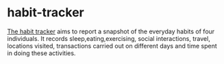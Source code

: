 # habit-tracker
[The habit tracker](https://docs.google.com/document/d/1q1l0pd2BIJDjZ3udZQ8V1oqw9hgfemVbEdhxhg53mn4/edit) aims to report a snapshot of the everyday habits of four individuals. It records sleep,eating,exercising, social interactions, travel, locations visited, transactions carried out on different days and time spent in doing these activities. 
